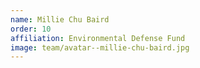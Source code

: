 ```yaml
---
name: Millie Chu Baird
order: 10
affiliation: Environmental Defense Fund
image: team/avatar--millie-chu-baird.jpg
---
```

